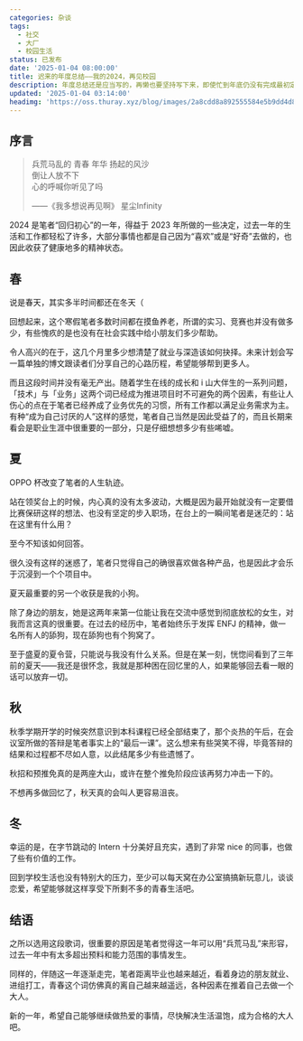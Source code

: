 ```yaml
---
categories: 杂谈
tags:
  - 社交
  - 大厂
  - 校园生活
status: 已发布
date: '2025-01-04 08:00:00'
title: 迟来的年度总结——我的2024，再见校园
description: 年度总结还是应当写的，再懒也要坚持写下来，即使忙到年底仍没有完成最初定下的目标也该记录。
updated: '2025-01-04 03:14:00'
headimg: 'https://oss.thuray.xyz/blog/images/2a8cdd8a892555584e5b9dd4d854f6ba.jpeg'
---
```


## 序言


> 兵荒马乱的 青春 年华 扬起的风沙  
> 倒让人放不下  
> 心的呼喊你听见了吗  
>   
> ——《我多想说再见啊》 星尘Infinity


2024 是笔者“回归初心”的一年，得益于 2023 年所做的一些决定，过去一年的生活和工作都轻松了许多，大部分事情也都是自己因为“喜欢”或是“好奇”去做的，也因此收获了健康地多的精神状态。


## 春


说是春天，其实多半时间都还在冬天（


回想起来，这个寒假笔者多数时间都在摸鱼养老，所谓的实习、竞赛也并没有做多少，有些愧疚的是也没有在社会实践中给小朋友们多少帮助。


令人高兴的在于，这几个月里多少想清楚了就业与深造该如何抉择。未来计划会写一篇单独的博文跟读者们分享自己的心路历程，希望能够帮到更多人。


而且这段时间并没有毫无产出。随着学生在线的成长和 i 山大伴生的一系列问题，「技术」与「业务」这两个词已经成为推进项目时不可避免的两个因素，有些让人伤心的点在于笔者已经养成了业务优先的习惯，所有工作都以满足业务需求为主。有种“成为自己讨厌的人”这样的感觉，笔者自己当然是因此受益了的，而且长期来看会是职业生涯中很重要的一部分，只是仔细想想多少有些唏嘘。


## 夏


OPPO 杯改变了笔者的人生轨迹。


站在领奖台上的时候，内心真的没有太多波动，大概是因为最开始就没有一定要借比赛保研这样的想法、也没有坚定的步入职场，在台上的一瞬间笔者是迷茫的：站在这里有什么用？


至今不知该如何回答。


很久没有这样的迷惑了，笔者只觉得自己的确很喜欢做各种产品，也是因此才会乐于沉浸到一个个项目中。


夏天最重要的另一个收获是我的小狗。


除了身边的朋友，她是这两年来第一位能让我在交流中感觉到彻底放松的女生，对我而言这真的很重要。在过去的经历中，笔者始终乐于发挥 ENFJ 的精神，做一名所有人的舔狗，现在舔狗也有个狗窝了。


至于盛夏的夏令营，只能说与我没有什么关系。但是在某一刻，恍惚间看到了三年前的夏天——我还是很怀念，我就是那种困在回忆里的人，如果能够回去看一眼的话可以放弃一切。


## 秋


秋季学期开学的时候突然意识到本科课程已经全部结束了，那个炎热的午后，在会议室所做的答辩是笔者事实上的“最后一课”。这么想来有些哭笑不得，毕竟答辩的结果和过程都不尽如人意，以此结尾多少有些遗憾了。


秋招和预推免真的是两座大山，或许在整个推免阶段应该再努力冲击一下的。


不想再多做回忆了，秋天真的会叫人更容易沮丧。


## 冬


幸运的是，在字节跳动的 Intern 十分美好且充实，遇到了非常 nice 的同事，也做了些有价值的工作。


回到学校生活也没有特别大的压力，至少可以每天窝在办公室搞搞新玩意儿，谈谈恋爱，希望能够就这样享受下所剩不多的青春生活吧。


## 结语


之所以选用这段歌词，很重要的原因是笔者觉得这一年可以用“兵荒马乱”来形容，过去一年中有太多超出预料和能力范围的事情发生。


同样的，伴随这一年逐渐走完，笔者距离毕业也越来越近，看着身边的朋友就业、进组打工，青春这个词仿佛真的离自己越来越遥远，各种因素在推着自己去做一个大人。


新的一年，希望自己能够继续做热爱的事情，尽快解决生活温饱，成为合格的大人吧。

